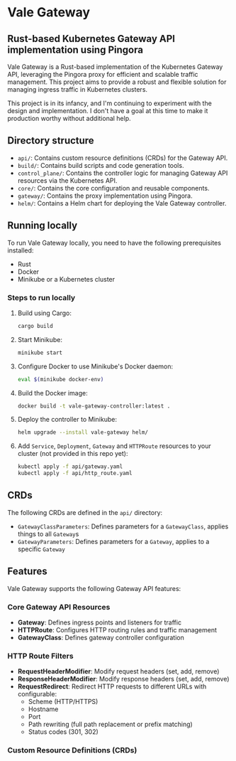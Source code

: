 # Vale Gateway

## Rust-based Kubernetes Gateway API implementation using Pingora

Vale Gateway is a Rust-based implementation of the Kubernetes Gateway API, leveraging the Pingora proxy for efficient
and
scalable traffic management. This project aims to provide a robust and flexible solution for managing ingress traffic in
Kubernetes clusters.

This project is in its infancy, and I'm continuing to experiment with the design and implementation. I don't have a goal
at this time to make it production worthy without additional help.

## Directory structure

- `api/`: Contains custom resource definitions (CRDs) for the Gateway API.
- `build/`: Contains build scripts and code generation tools.
- `control_plane/`: Contains the controller logic for managing Gateway API resources via the Kubernetes API.
- `core/`: Contains the core configuration and reusable components.
- `gateway/`: Contains the proxy implementation using Pingora.
- `helm/`: Contains a Helm chart for deploying the Vale Gateway controller.

## Running locally

To run Vale Gateway locally, you need to have the following prerequisites installed:

- Rust
- Docker
- Minikube or a Kubernetes cluster

### Steps to run locally

1. Build using Cargo:
   ```bash
   cargo build
   ```
2. Start Minikube:
   ```bash
   minikube start
   ```
3. Configure Docker to use Minikube's Docker daemon:
   ```bash
   eval $(minikube docker-env)
   ```
4. Build the Docker image:
   ```bash
   docker build -t vale-gateway-controller:latest .
   ```
5. Deploy the controller to Minikube:
   ```bash
   helm upgrade --install vale-gateway helm/
   ```
6. Add `Service`, `Deployment`, `Gateway` and `HTTPRoute` resources to your cluster (not provided in this repo yet):
   ```bash
   kubectl apply -f api/gateway.yaml
   kubectl apply -f api/http_route.yaml
   ```

## CRDs

The following CRDs are defined in the `api/` directory:

* `GatewayClassParameters`: Defines parameters for a `GatewayClass`, applies things to all `Gateway`s
* `GatewayParameters`: Defines parameters for a `Gateway`, applies to a specific `Gateway`

## Features

Vale Gateway supports the following Gateway API features:

### Core Gateway API Resources

- **Gateway**: Defines ingress points and listeners for traffic
- **HTTPRoute**: Configures HTTP routing rules and traffic management
- **GatewayClass**: Defines gateway controller configuration

### HTTP Route Filters

- **RequestHeaderModifier**: Modify request headers (set, add, remove)
- **ResponseHeaderModifier**: Modify response headers (set, add, remove)
- **RequestRedirect**: Redirect HTTP requests to different URLs with configurable:
    - Scheme (HTTP/HTTPS)
    - Hostname
    - Port
    - Path rewriting (full path replacement or prefix matching)
    - Status codes (301, 302)

### Custom Resource Definitions (CRDs)

